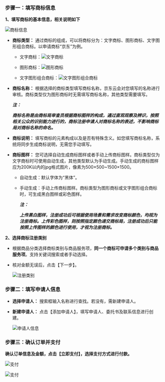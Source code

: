 ### 步骤一：填写商标信息

**1、填写商标的基本信息，相关说明如下**

![商标信息](https://static-ftcms.jd.com/p/files/637dd0d676c2a10453e2508a.png)

- **商标类型：** 通过商标的组成，可以将商标分为：文字商标、图形商标、文字图形组合商标。以申请商标“京东”为例。

   -   文字商标：![文字商标](https://static-ftcms.jd.com/p/files/637dd388e1fec54ed5df7b30.png)
 
   -   图形商标：![图形商标](https://static-ftcms.jd.com/p/files/637dd399f5229c4edbfa6380.png)

   -   文字图形组合商标：![文字图形组合商标](https://static-ftcms.jd.com/p/files/637dd3a5f5229c4edbfa6381.png)


- **商标名称：** 根据选择的商标类型填写商标名称，京东云会对您填写的名称进行审核。商标类型仅为图形商标时无需填写商标名称，其他类型需要填写。

   ***注：***
   
   ***商标名称是由商标局审查员根据商标图样的构成，通过直观观察及辨识，按照相关公众的识别能力进行的，商标注册申请人对商标名称的表述，不影响商标局对商标名称的命名。***

- **商标说明：** 填写商标的元素构成以及是否有特殊含义。如您填写商标名称，系统将同步生成商标说明，无需您手动填写。

- **商标图样：** 您可选择自动生成商标图样或者手动上传商标图样。商标类型仅为文字商标时可使用自动生成，其他类型默认为手动生成。手动生成的商标图样应为200K以内的jpg格式图片，像素为500×500~1500×1500。



   -   自动生成：默认字体为“黑体”。

   -   手动生成：手动上传商标图样。商标类型为图形商标或文字图形组合商标时，可生成黑白图样或彩色图样。

        ***注：***
       
        ***上传黑白图样，注册成功后可根据使用场景和需求改变商标颜色，均视为注册商标。上传彩色图样，则按照指定颜色递交商标局，注册成功后只能按照上传图样的颜色进行使用，才视为注册商标。***

**2、选择商标注册类别**


 - 	根据商品分类选择商标类别与商品服务项，**同一个商标可申请多个类别与商品服务项**。支持关键词搜索或者手动选择。

 - 	核对金额无误后，点击【下一步】。

    ![注册类别](https://static-ftcms.jd.com/p/files/637dd0f2e1fec54ed5df7b2d.png)



### 步骤二：填写申请人信息

- **选择申请人：** 搜索框输入名称进行查找。若没有，需新建申请人。

- **新建申请人：** 点击【添加申请人】，填写申请人、委托书及联系信息进行创建。

    ![申请人信息](https://static-ftcms.jd.com/p/files/637dd11776c2a10453e2508b.png)
    
    
### 步骤三：确认订单并支付

**确认订单信息及金额，点击【立即支付】，选择支付方式进行付款。**

![支付](https://static-ftcms.jd.com/p/files/637dd155f5229c4edbfa637f.png)


![支付](https://static-ftcms.jd.com/p/files/637dd16f341946045aef9fcb.png)




